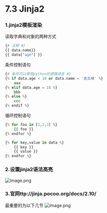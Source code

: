 # 7.3 Jinja2


### 1.jinja2模板渲染
读取字典和对象的两种方式

```python
{# 注释 #}
{{ data.name}}
{{ data["age"] }}
```

条件控制语句
```python
{# 条件可以使用python的逻辑语言 #}
{% if data.age < 18 or data.name = '高文峰' %}
    aaa
{% elif data.age = 18 %}
    bbb
{% else %}
    ccc
{% endif %}
```
循环控制语句
```python
{% for foo in [1,2,3] %}
    {{ foo }}
{% endfor %}

{% for key,value in data %}
    {{ key }}
    {{ value }}
{% endfor %}

```

### 2.设置jinja2语法高亮
![image.png](https://upload-images.jianshu.io/upload_images/7220971-94677aa38b61f79d.png?imageMogr2/auto-orient/strip%7CimageView2/2/w/1240)

### 3.官网ttp://jinja.pocoo.org/docs/2.10/
最重要的为以下几节
![image.png](https://upload-images.jianshu.io/upload_images/7220971-048e78ffc57fe00c.png?imageMogr2/auto-orient/strip%7CimageView2/2/w/1240)

